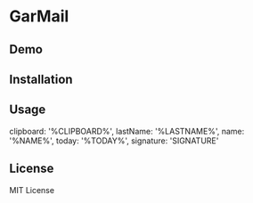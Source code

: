 <!-- ![](./res/) -->

# GarMail

## Demo

## Installation

## Usage

  clipboard: '%CLIPBOARD%',
  lastName: '%LASTNAME%',
  name: '%NAME%',
  today: '%TODAY%',
  signature: 'SIGNATURE'

## License

MIT License
